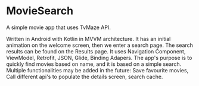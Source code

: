 # MovieSearch
A simple movie app that uses TvMaze API.

Written in Android with Kotlin in MVVM architecture.
It has an initial animation on the welcome screen, then we enter a search page.
The search results can be found on the Results page.
It uses Navigation Component, ViewModel, Retrofit, JSON, Glide, Binding Adapers.
The app's purpose is to quickly find movies based on name, and it is based on a simple search.
Multiple functionalities may be added in the future: Save favourite movies, Call different api's to populate the details screen, search cache.
